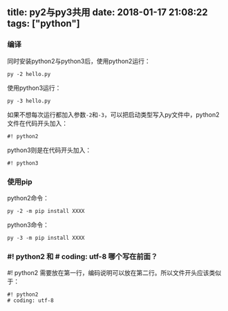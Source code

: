 title: py2与py3共用
date: 2018-01-17 21:08:22
tags: ["python"]
---

### 编译

同时安装python2与python3后，使用python2运行：
```
py -2 hello.py
```
使用python3运行：
```
py -3 hello.py
```

如果不想每次运行都加入参数`-2`和`-3`，可以把启动类型写入py文件中，python2文件在代码开头加入：
```
#! python2
```
python3则是在代码开头加入：
```
#! python3
```

### 使用pip

python2命令：
```
py -2 -m pip install XXXX
```
python3命令：
```
py -3 -m pip install XXXX
```

### #! python2 和 # coding: utf-8 哪个写在前面？

#! python2 需要放在第一行，编码说明可以放在第二行。所以文件开头应该类似于：
```
#! python2
# coding: utf-8
```